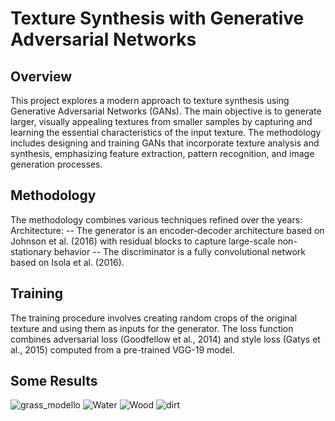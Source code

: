 # Texture Synthesis with Generative Adversarial Networks

## Overview
This project explores a modern approach to texture synthesis using Generative Adversarial Networks (GANs). The main objective is to generate larger, visually appealing textures from smaller samples by capturing and learning the essential characteristics of the input texture. The methodology includes designing and training GANs that incorporate texture analysis and synthesis, emphasizing feature extraction, pattern recognition, and image generation processes.

## Methodology
The methodology combines various techniques refined over the years:
Architecture: 
-- The generator is an encoder-decoder architecture based on Johnson et al. (2016) with residual blocks to capture large-scale non-stationary behavior
-- The discriminator is a fully convolutional network based on Isola et al. (2016).

## Training
The training procedure involves creating random crops of the original texture and using them as inputs for the generator. The loss function combines adversarial loss (Goodfellow et al., 2014) and style loss (Gatys et al., 2015) computed from a pre-trained VGG-19 model.

## Some Results
![grass_modello](https://github.com/MRampo/TextureGenerator/assets/37956397/2628ec08-cbb6-4c3f-bd20-b71215f71dd5)
![Water](https://github.com/MRampo/TextureGenerator/assets/37956397/b999d208-e5fc-45b4-a8c1-3ef0eb5f8b3e)
![Wood](https://github.com/MRampo/TextureGenerator/assets/37956397/1e8364ee-ce57-4457-97b0-df24fa94b912)
![dirt](https://github.com/MRampo/TextureGenerator/assets/37956397/07952aa7-6d26-44c5-91bb-56a6057be61f)
